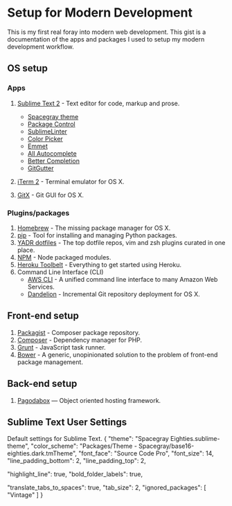 # Setup for Modern Development
This is my first real foray into modern web development. This gist is a documentation of the apps and packages I used to setup my modern development workflow.

## OS setup
### Apps
1. [Sublime Text 2](http://www.sublimetext.com/2) - Text editor for code, markup and prose.
	- [Spacegray theme](http://kkga.github.io/spacegray/)
	- [Package Control](https://sublime.wbond.net/)
	- [SublimeLinter](https://github.com/SublimeLinter/SublimeLinter-for-ST2)
	- [Color Picker](https://github.com/weslly/ColorPicker)
	- [Emmet](http://emmet.io/)
	- [All Autocomplete](https://github.com/alienhard/SublimeAllAutocomplete)
	- [Better Completion](https://github.com/Pleasurazy/Sublime-Better-Completion)
	- [GitGutter](https://github.com/jisaacks/GitGutter)
	
2. [iTerm 2](http://www.iterm2.com/) - Terminal emulator for OS X.
3. [GitX](http://gitx.frim.nl/) - Git GUI for OS X.

### Plugins/packages
1. [Homebrew](http://brew.sh/) - The missing package manager for OS X.
2. [pip](http://www.pip-installer.org/en/latest/) - Tool for installing and managing Python packages.
3. [YADR dotfiles](https://github.com/skwp/dotfiles) - The top dotfile repos, vim and zsh plugins curated in one place.
4. [NPM](https://www.npmjs.org/) - Node packaged modules.
5. [Heroku Toolbelt](https://toolbelt.heroku.com/) - Everything to get started using Heroku.
6. Command Line Interface (CLI)
	- [AWS CLI](http://aws.amazon.com/cli/) - A unified command line interface to many Amazon Web Services.
	- [Dandelion](https://github.com/scttnlsn/dandelion) - Incremental Git repository deployment for OS X.

## Front-end setup
1. [Packagist](https://packagist.org/) - Composer package repository.
2. [Composer](https://getcomposer.org/) - Dependency manager for PHP.
3. [Grunt](http://gruntjs.com/getting-started) - JavaScript task runner.
4. [Bower](https://github.com/bower/bower) - A generic, unopinionated solution to the problem of front-end package management.

## Back-end setup
1. [Pagodabox](https://pagodabox.com/) — Object oriented hosting framework.

## Sublime Text User Settings
Default settings for Sublime Text.
	{
  "theme": "Spacegray Eighties.sublime-theme",
  "color_scheme": "Packages/Theme - Spacegray/base16-eighties.dark.tmTheme",
  "font_face": "Source Code Pro",
  "font_size": 14,
  "line_padding_bottom": 2,
  "line_padding_top": 2,

  "highlight_line": true,
  "bold_folder_labels": true,

  "translate_tabs_to_spaces": true,
  "tab_size": 2,
  "ignored_packages":
  [
    "Vintage"
  ]
}